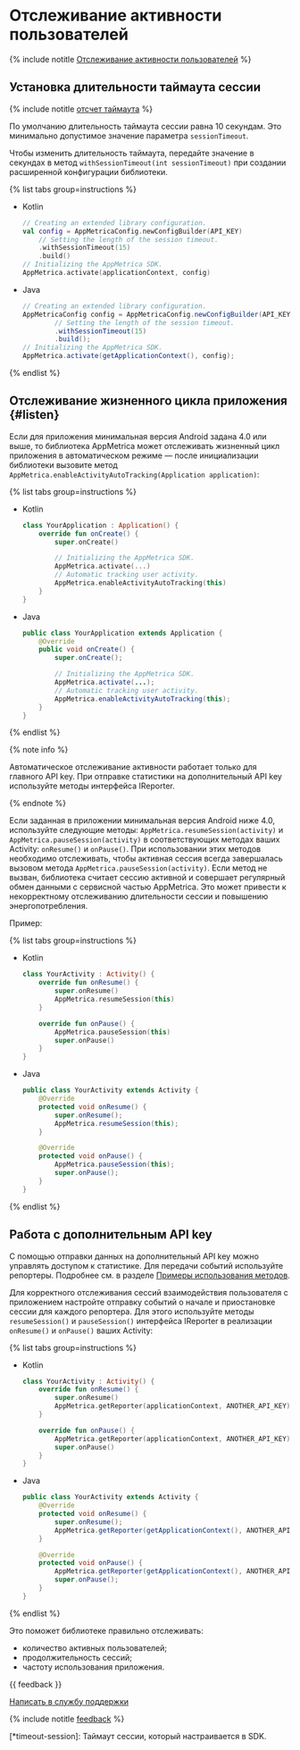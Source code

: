 # Отслеживание активности пользователей

{% include notitle [Отслеживание активности пользователей](../../_includes/listen-intro.md) %}

## Установка длительности таймаута сессии

{% include notitle [отсчет таймаута](../../_includes/timeout-notify-listen.md) %}

По умолчанию длительность таймаута сессии равна 10 секундам. Это минимально допустимое значение параметра `sessionTimeout`.

Чтобы изменить длительность таймаута, передайте значение в секундах в метод `withSessionTimeout(int sessionTimeout)` при создании расширенной конфигурации библиотеки.

{% list tabs group=instructions %}

- Kotlin

  ```kotlin translate=no
  // Creating an extended library configuration.
  val config = AppMetricaConfig.newConfigBuilder(API_KEY)
      // Setting the length of the session timeout.
      .withSessionTimeout(15)
      .build()
  // Initializing the AppMetrica SDK.
  AppMetrica.activate(applicationContext, config)
  ```

- Java

  ```java translate=no
  // Creating an extended library configuration.
  AppMetricaConfig config = AppMetricaConfig.newConfigBuilder(API_KEY)
          // Setting the length of the session timeout.
          .withSessionTimeout(15)
          .build();
  // Initializing the AppMetrica SDK.
  AppMetrica.activate(getApplicationContext(), config);
  ```

{% endlist %}

## Отслеживание жизненного цикла приложения {#listen}

Если для приложения минимальная версия Android задана 4.0 или выше, то библиотека AppMetrica может отслеживать жизненный цикл приложения в автоматическом режиме — после инициализации библиотеки вызовите метод `AppMetrica.enableActivityAutoTracking(Application application)`:

{% list tabs group=instructions %}

- Kotlin

  ```kotlin translate=no
  class YourApplication : Application() {
      override fun onCreate() {
          super.onCreate()

          // Initializing the AppMetrica SDK.
          AppMetrica.activate(...)
          // Automatic tracking user activity.
          AppMetrica.enableActivityAutoTracking(this)
      }
  }
  ```

- Java

  ```java translate=no
  public class YourApplication extends Application {
      @Override
      public void onCreate() {
          super.onCreate();

          // Initializing the AppMetrica SDK.
          AppMetrica.activate(...);
          // Automatic tracking user activity.
          AppMetrica.enableActivityAutoTracking(this);
      }
  }
  ```

{% endlist %}

{% note info %}

Автоматическое отслеживание активности работает только для главного API key. При отправке статистики на дополнительный API key используйте методы интерфейса IReporter.

{% endnote %}

Если заданная в приложении минимальная версия Android ниже 4.0, используйте следующие методы: `AppMetrica.resumeSession(activity)` и `AppMetrica.pauseSession(activity)` в соответствующих методах ваших Activity: `onResume()` и `onPause()`. При использовании этих методов необходимо отслеживать, чтобы активная сессия всегда завершалась вызовом метода `AppMetrica.pauseSession(activity)`. Если метод не вызван, библиотека считает сессию активной и совершает регулярный обмен данными с сервисной частью AppMetrica. Это может привести к некорректному отслеживанию длительности сессии и повышению энергопотребления.

Пример:

{% list tabs group=instructions %}

- Kotlin

  ```kotlin translate=no
  class YourActivity : Activity() {
      override fun onResume() {
          super.onResume()
          AppMetrica.resumeSession(this)
      }

      override fun onPause() {
          AppMetrica.pauseSession(this)
          super.onPause()
      }
  }
  ```

- Java

  ```java translate=no
  public class YourActivity extends Activity {
      @Override
      protected void onResume() {
          super.onResume();
          AppMetrica.resumeSession(this);
      }

      @Override
      protected void onPause() {
          AppMetrica.pauseSession(this);
          super.onPause();
      }
  }
  ```

{% endlist %}

## Работа с дополнительным API key

С помощью отправки данных на дополнительный API key можно управлять доступом к статистике. Для передачи событий используйте репортеры. Подробнее см. в разделе [Примеры использования методов](android-operations.md).

Для корректного отслеживания сессий взаимодействия пользователя с приложением настройте отправку событий о начале и приостановке сессии для каждого репортера. Для этого используйте методы `resumeSession()` и `pauseSession()` интерфейса IReporter в реализации `onResume()` и `onPause()` ваших Activity:

{% list tabs group=instructions %}

- Kotlin

  ```kotlin translate=no
  class YourActivity : Activity() {
      override fun onResume() {
          super.onResume()
          AppMetrica.getReporter(applicationContext, ANOTHER_API_KEY).resumeSession()
      }

      override fun onPause() {
          AppMetrica.getReporter(applicationContext, ANOTHER_API_KEY).pauseSession()
          super.onPause()
      }
  }
  ```

- Java

  ```java translate=no
  public class YourActivity extends Activity {
      @Override
      protected void onResume() {
          super.onResume();
          AppMetrica.getReporter(getApplicationContext(), ANOTHER_API_KEY).resumeSession();
      }

      @Override
      protected void onPause() {
          AppMetrica.getReporter(getApplicationContext(), ANOTHER_API_KEY).pauseSession();
          super.onPause();
      }
  }
  ```

{% endlist %}

Это поможет библиотеке правильно отслеживать:

- количество активных пользователей;
- продолжительность сессий;
- частоту использования приложения.

{{ feedback }}

<a href="../../../troubleshooting/feedback-new.html">
  <span class="button">Написать в службу поддержки</span>
</a>

{% include notitle [feedback](../../../_includes/feedback-button.md) %}

[*timeout-session]: Таймаут сессии, который настраивается в SDK.
